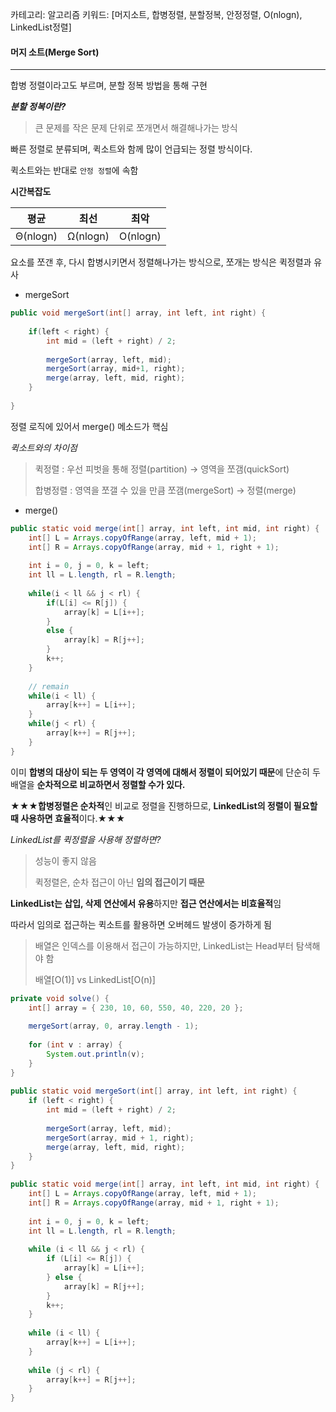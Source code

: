 카테고리: 알고리즘
키워드: [머지소트, 합병정렬, 분할정복, 안정정렬, O(nlogn), LinkedList정렬]


#### 머지 소트(Merge Sort)

---



합병 정렬이라고도 부르며, 분할 정복 방법을 통해 구현

***분할 정복이란?***

> 큰 문제를 작은 문제 단위로 쪼개면서 해결해나가는 방식



빠른 정렬로 분류되며, 퀵소트와 함께 많이 언급되는 정렬 방식이다.



퀵소트와는 반대로 `안정 정렬`에 속함

**시간복잡도**

|   평균   |   최선   |   최악   |
| :------: | :------: | :------: |
| Θ(nlogn) | Ω(nlogn) | O(nlogn) |

요소를 쪼갠 후, 다시 합병시키면서 정렬해나가는 방식으로, 쪼개는 방식은 퀵정렬과 유사



- mergeSort

```java
public void mergeSort(int[] array, int left, int right) {
    
    if(left < right) {
        int mid = (left + right) / 2;
        
        mergeSort(array, left, mid);
        mergeSort(array, mid+1, right);
        merge(array, left, mid, right);
    }
    
}
```

정렬 로직에 있어서 merge() 메소드가 핵심



*퀵소트와의 차이점*

> 퀵정렬 : 우선 피벗을 통해 정렬(partition) → 영역을 쪼갬(quickSort)
>
> 합병정렬 : 영역을 쪼갤 수 있을 만큼 쪼갬(mergeSort) →  정렬(merge)



- merge()

```java
public static void merge(int[] array, int left, int mid, int right) {
    int[] L = Arrays.copyOfRange(array, left, mid + 1);
    int[] R = Arrays.copyOfRange(array, mid + 1, right + 1);
    
    int i = 0, j = 0, k = left;
    int ll = L.length, rl = R.length;
    
    while(i < ll && j < rl) {
        if(L[i] <= R[j]) {
            array[k] = L[i++];
        }
        else {
            array[k] = R[j++];
        }
        k++;
    }
    
    // remain
    while(i < ll) {
        array[k++] = L[i++];
    }
    while(j < rl) {
        array[k++] = R[j++];
    }
}
```

이미 **합병의 대상이 되는 두 영역이 각 영역에 대해서 정렬이 되어있기 때문**에 단순히 두 배열을 **순차적으로 비교하면서 정렬할 수가 있다.**





**★★★합병정렬은 순차적**인 비교로 정렬을 진행하므로, **LinkedList의 정렬이 필요할 때 사용하면 효율적**이다.★★★



*LinkedList를 퀵정렬을 사용해 정렬하면?*

> 성능이 좋지 않음
>
> 퀵정렬은, 순차 접근이 아닌 **임의 접근이기 때문**



**LinkedList는 삽입, 삭제 연산에서 유용**하지만 **접근 연산에서는 비효율적**임

따라서 임의로 접근하는 퀵소트를 활용하면 오버헤드 발생이 증가하게 됨

> 배열은 인덱스를 이용해서 접근이 가능하지만, LinkedList는 Head부터 탐색해야 함
>
> 배열[O(1)] vs LinkedList[O(n)] 





```java
private void solve() {
    int[] array = { 230, 10, 60, 550, 40, 220, 20 };
 
    mergeSort(array, 0, array.length - 1);
 
    for (int v : array) {
        System.out.println(v);
    }
}
 
public static void mergeSort(int[] array, int left, int right) {
    if (left < right) {
        int mid = (left + right) / 2;
 
        mergeSort(array, left, mid);
        mergeSort(array, mid + 1, right);
        merge(array, left, mid, right);
    }
}
 
public static void merge(int[] array, int left, int mid, int right) {
    int[] L = Arrays.copyOfRange(array, left, mid + 1);
    int[] R = Arrays.copyOfRange(array, mid + 1, right + 1);
 
    int i = 0, j = 0, k = left;
    int ll = L.length, rl = R.length;
 
    while (i < ll && j < rl) {
        if (L[i] <= R[j]) {
            array[k] = L[i++];
        } else {
            array[k] = R[j++];
        }
        k++;
    }
 
    while (i < ll) {
        array[k++] = L[i++];
    }
 
    while (j < rl) {
        array[k++] = R[j++];
    }
}
```

